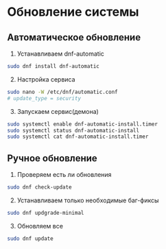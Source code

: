 # Обновление системы

## Автоматическое обновление

1. Устанавливаем dnf-automatic

```bash
sudo dnf install dnf-automatic
```

2. Настройка сервиса

```bash
sudo nano -W /etc/dnf/automatic.conf
# update_type = security
```

3. Запускаем сервис(демона)

```bash
sudo systemctl enable dnf-automatic-install.timer
sudo systemctl status dnf-automatic-install
sudo systemctl cat dnf-automatic-install.timer
```

## Ручное обновление

1. Проверяем есть ли обновления

```bash
sudo dnf check-update
```

2. Устанавливаем только необходимые баг-фиксы

```bash
sudo dnf updgrade-minimal
```

3. Обновляем все

```bash
sudo dnf update
```